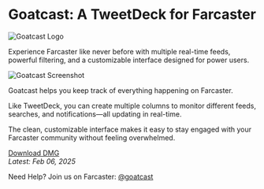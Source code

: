 # Goatcast: A TweetDeck for Farcaster

![Goatcast Logo](https://goatcast.app/logo.png)

Experience Farcaster like never before with multiple real-time feeds, powerful filtering, and a customizable interface designed for power users.

![Goatcast Screenshot](https://goatcast.app/screenshot.png)

Goatcast helps you keep track of everything happening on Farcaster.

Like TweetDeck, you can create multiple columns to monitor different feeds, searches, and notifications—all updating in real-time.

The clean, customizable interface makes it easy to stay engaged with your Farcaster community without feeling overwhelmed.

[Download DMG](https://firebasestorage.googleapis.com/v0/b/goatcast/o/goatcast-06-Feb.dmg?alt=media&token=f02f0dae-e03d-44a4-b71d-93379230f0c6)  
_Latest: Feb 06, 2025_

Need Help? Join us on Farcaster: [@goatcast](https://warpcast.com/goatcast)
